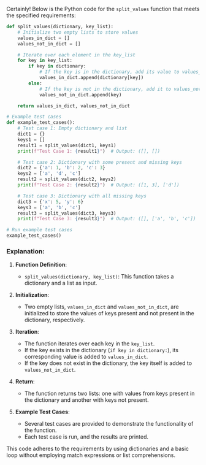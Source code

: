 Certainly! Below is the Python code for the `split_values` function that meets the specified requirements:

```python
def split_values(dictionary, key_list):
    # Initialize two empty lists to store values
    values_in_dict = []
    values_not_in_dict = []

    # Iterate over each element in the key_list
    for key in key_list:
        if key in dictionary:
            # If the key is in the dictionary, add its value to values_in_dict
            values_in_dict.append(dictionary[key])
        else:
            # If the key is not in the dictionary, add it to values_not_in_dict
            values_not_in_dict.append(key)

    return values_in_dict, values_not_in_dict

# Example test cases
def example_test_cases():
    # Test case 1: Empty dictionary and list
    dict1 = {}
    keys1 = []
    result1 = split_values(dict1, keys1)
    print(f"Test Case 1: {result1}")  # Output: ([], [])

    # Test case 2: Dictionary with some present and missing keys
    dict2 = {'a': 1, 'b': 2, 'c': 3}
    keys2 = ['a', 'd', 'c']
    result2 = split_values(dict2, keys2)
    print(f"Test Case 2: {result2}")  # Output: ([1, 3], ['d'])

    # Test case 3: Dictionary with all missing keys
    dict3 = {'x': 5, 'y': 6}
    keys3 = ['a', 'b', 'c']
    result3 = split_values(dict3, keys3)
    print(f"Test Case 3: {result3}")  # Output: ([], ['a', 'b', 'c'])

# Run example test cases
example_test_cases()
```

### Explanation:
1. **Function Definition**:
   - `split_values(dictionary, key_list)`: This function takes a dictionary and a list as input.

2. **Initialization**:
   - Two empty lists, `values_in_dict` and `values_not_in_dict`, are initialized to store the values of keys present and not present in the dictionary, respectively.

3. **Iteration**:
   - The function iterates over each key in the `key_list`.
   - If the key exists in the dictionary (`if key in dictionary:`), its corresponding value is added to `values_in_dict`.
   - If the key does not exist in the dictionary, the key itself is added to `values_not_in_dict`.

4. **Return**:
   - The function returns two lists: one with values from keys present in the dictionary and another with keys not present.

5. **Example Test Cases**:
   - Several test cases are provided to demonstrate the functionality of the function.
   - Each test case is run, and the results are printed.

This code adheres to the requirements by using dictionaries and a basic loop without employing match expressions or list comprehensions.
